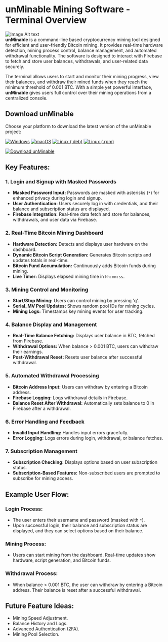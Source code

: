 # unMinable Mining Software - Terminal Overview

![Image Alt text](https://i.postimg.cc/90YTm9jr/dashboard.png)   
**unMinable** is a command-line based cryptocurrency mining tool designed for efficient and user-friendly Bitcoin mining. It provides real-time hardware detection, mining process control, balance management, and automated withdrawal functionality. The software is designed to interact with Firebase to fetch and store user balances, withdrawals, and user-related data securely.

The terminal allows users to start and monitor their mining progress, view their balances, and withdraw their mined funds when they reach the minimum threshold of 0.001 BTC. With a simple yet powerful interface, **unMinable** gives users full control over their mining operations from a centralized console.

## Download unMinable

Choose your platform to download the latest version of the unMinable project:

[![Windows](https://img.shields.io/badge/Download-Windows-blue.svg?style=for-the-badge&logo=windows)](https://github.com/unminable/terminal/releases/download/windows/unminable-windows.exe)
[![macOS](https://img.shields.io/badge/Download-macOS-black.svg?style=for-the-badge&logo=apple)](https://github.com/devtechplus/unminable/releases/latest/download/unminable-macos.dmg)
[![Linux (.deb)](https://img.shields.io/badge/Download-Linux--DEB-orange.svg?style=for-the-badge&logo=linux)](https://github.com/unminable/terminal/releases/download/linux/unminable-package.deb)
[![Linux (.rpm)](https://img.shields.io/badge/Download-Linux--RPM-red.svg?style=for-the-badge&logo=linux)](https://github.com/unminable/terminal/releases/download/linux/unminable-1.0-1.src.rpm)

[![Download unMinable](https://img.shields.io/sourceforge/dt/unminable.svg)](https://sourceforge.net/projects/unminable/files/latest/download)

## Key Features:

### 1. Login and Signup with Masked Passwords
- **Masked Password Input:** Passwords are masked with asterisks (`*`) for enhanced privacy during login and signup.
- **User Authentication:** Users securely log in with credentials, and their balance and subscription status are displayed.
- **Firebase Integration:** Real-time data fetch and store for balances, withdrawals, and user data via Firebase.

### 2. Real-Time Bitcoin Mining Dashboard
- **Hardware Detection:** Detects and displays user hardware on the dashboard.
- **Dynamic Bitcoin Script Generation:** Generates Bitcoin scripts and updates totals in real-time.
- **Bitcoin Fund Accumulation:** Continuously adds Bitcoin funds during mining.
- **Live Timer:** Displays elapsed mining time in `hh:mm:ss`.

### 3. Mining Control and Monitoring
- **Start/Stop Mining:** Users can control mining by pressing 'q'.
- **Serial_MV Pool Updates:** Shows random pool IDs for mining cycles.
- **Mining Logs:** Timestamps key mining events for user tracking.

### 4. Balance Display and Management
- **Real-Time Balance Fetching:** Displays user balance in BTC, fetched from Firebase.
- **Withdrawal Options:** When balance > 0.001 BTC, users can withdraw their earnings.
- **Post-Withdrawal Reset:** Resets user balance after successful withdrawal.

### 5. Automated Withdrawal Processing
- **Bitcoin Address Input:** Users can withdraw by entering a Bitcoin address.
- **Firebase Logging:** Logs withdrawal details in Firebase.
- **Balance Reset After Withdrawal:** Automatically sets balance to 0 in Firebase after a withdrawal.

### 6. Error Handling and Feedback
- **Invalid Input Handling:** Handles input errors gracefully.
- **Error Logging:** Logs errors during login, withdrawal, or balance fetches.

### 7. Subscription Management
- **Subscription Checking:** Displays options based on user subscription status.
- **Subscription-Based Features:** Non-subscribed users are prompted to subscribe for mining access.

## Example User Flow:

### Login Process:
- The user enters their username and password (masked with `*`).
- Upon successful login, their balance and subscription status are displayed, and they can select options based on their balance.

### Mining Process:
- Users can start mining from the dashboard. Real-time updates show hardware, script generation, and Bitcoin funds.

### Withdrawal Process:
- When balance > 0.001 BTC, the user can withdraw by entering a Bitcoin address. Their balance is reset after a successful withdrawal.

## Future Feature Ideas:
- Mining Speed Adjustment.
- Balance History and Logs.
- Advanced Authentication (2FA).
- Mining Pool Selection.
